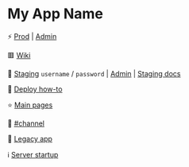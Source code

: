# My App Name

⚡ [Prod](https://my-app.com) | [Admin](https://my-app.com/secret-admin-slug)

🟥 [Wiki](/wiki/browse/)

🧪 [Staging](https://username:password@next.my-app.com) `username` / `password` | [Admin](https://username:password@next.my-app.com/secret-admin-slug) | [Staging docs]()

🤖 [Deploy how-to](/wiki/Deploy)

⭐ [Main pages](/wiki/⭐%20Pages)

💬 [#channel]()

👵 [Legacy app]()

ℹ️ [Server startup](private_generics/src/master/operations/webstackup/)

